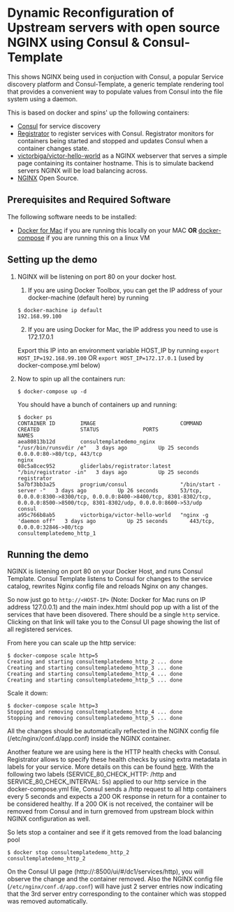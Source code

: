 # Dynamic Reconfiguration of Upstream servers with open source NGINX using Consul & Consul-Template

This shows NGINX being used in conjuction with Consul, a popular Service discovery platform and Consul-Template, a generic template rendering tool that provides a convenient way to populate values from Consul into the file system using a daemon.

This is based on docker and spins' up the following containers:

*   [Consul](http://www.consul.io) for service discovery
*   [Registrator](https://github.com/gliderlabs/registrator) to register services with Consul. Registrator monitors for containers being started and stopped and updates Consul when a container changes state.
*   [victorbiga/victor-hello-world](https://hub.docker.com/r/victorbiga/victor-hello-world/) as a NGINX webserver that serves a simple page containing its container hostname. This is to simulate backend servers NGINX will be load balancing across.
*   [NGINX](http://nginx.org/) Open Source.

## Prerequisites and Required Software

The following software needs to be installed:

*   [Docker for Mac](https://www.docker.com/products/docker#/mac) if you are running this locally on your MAC **OR** [docker-compose](https://docs.docker.com/compose/install) if you are running this on a linux VM

## Setting up the demo

1.  NGINX will be listening on port 80 on your docker host.

    1.  If you are using Docker Toolbox, you can get the IP address of your docker-machine (default here) by running

    ```
    $ docker-machine ip default
    192.168.99.100
    ```

    2.  If you are using Docker for Mac, the IP address you need to use is 172.17.0.1

    Export this IP into an environment variable HOST_IP by running `export HOST_IP=192.168.99.100` OR `export HOST_IP=172.17.0.1` (used by docker-compose.yml below)

2.  Now to spin up all the containers run:

    `$ docker-compose up -d`

    You should have a bunch of containers up and running:

    ```
    $ docker ps
    CONTAINER ID        IMAGE                           COMMAND                  CREATED             STATUS              PORTS                                                                                                                                NAMES
    aea80813b12d        consultemplatedemo_nginx        "/usr/bin/runsvdir /e"   3 days ago          Up 25 seconds       0.0.0.0:80->80/tcp, 443/tcp                                                                                                          nginx
    08c5a8cec952        gliderlabs/registrator:latest   "/bin/registrator -in"   3 days ago          Up 25 seconds                                                                                                                                            registrator
    5a7bf3bb3a25        progrium/consul                 "/bin/start -server -"   3 days ago          Up 26 seconds       53/tcp, 0.0.0.0:8300->8300/tcp, 0.0.0.0:8400->8400/tcp, 8301-8302/tcp, 0.0.0.0:8500->8500/tcp, 8301-8302/udp, 0.0.0.0:8600->53/udp   consul
    a95c766b8ab5        victorbiga/victor-hello-world   "nginx -g 'daemon off"   3 days ago          Up 25 seconds       443/tcp, 0.0.0.0:32846->80/tcp                                                                                                       consultemplatedemo_http_1
    ```

## Running the demo

NGINX is listening on port 80 on your Docker Host, and runs Consul Template. Consul Template listens to Consul for changes to the service catalog, rewrites Nginx config file and reloads Nginx on any changes.

So now just go to `http://<HOST-IP>` (Note: Docker for Mac runs on IP address 127.0.0.1) and the main index.html should pop up with a list of the services that have been disovered. There should be a single `http` service. Clicking on that link will take you to the Consul UI page showing the list of all registered services.

From here you can scale up the http service:

```
$ docker-compose scale http=5
Creating and starting consultemplatedemo_http_2 ... done
Creating and starting consultemplatedemo_http_3 ... done
Creating and starting consultemplatedemo_http_4 ... done
Creating and starting consultemplatedemo_http_5 ... done
```

Scale it down:

```
$ docker-compose scale http=3
Stopping and removing consultemplatedemo_http_4 ... done
Stopping and removing consultemplatedemo_http_5 ... done
```

All the changes should be automatically reflected in the NGINX config file (/etc/nginx/conf.d/app.conf) inside the NGINX container.

Another feature we are using here is the HTTP health checks with Consul. Registrator allows to specify these health checks by using extra metadata in labels for your service. More details on this can be found [here](http://gliderlabs.com/registrator/latest/user/backends/#consul). With the following two labels (SERVICE_80_CHECK_HTTP: /http and SERVICE_80_CHECK_INTERVAL: 5s) applied to our http service in the docker-compose.yml file, Consul sends a /http request to all http containers every 5 seconds and expects a 200 OK response in return for a container to be considered healthy. If a 200 OK is not received, the container will be removed from Consul and in turn gremoved from upstream block within NGINX configuration as well.

So lets stop a container and see if it gets removed from the load balancing pool

```
$ docker stop consultemplatedemo_http_2
consultemplatedemo_http_2
```

On the Consul UI page (http://<HOST-IP>:8500/ui/#/dc1/services/http), you will observe the change and the container removed. Also the NGINX config file (`/etc/nginx/conf.d/app.conf`) will have just 2 server entries now indicating that the 3rd server entry corresponding to the container which was stopped was removed automatically.

